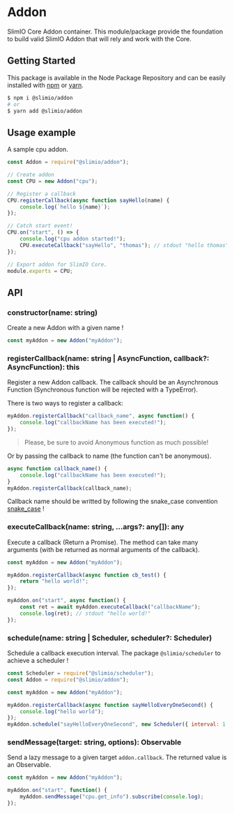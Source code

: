 # Addon
SlimIO Core Addon container. This module/package provide the foundation to build valid SlimIO Addon that will rely and work with the Core.

## Getting Started

This package is available in the Node Package Repository and can be easily installed with [npm](https://docs.npmjs.com/getting-started/what-is-npm) or [yarn](https://yarnpkg.com).

```bash
$ npm i @slimio/addon
# or
$ yarn add @slimio/addon
```

## Usage example

A sample cpu addon.

```js
const Addon = require("@slimio/addon");

// Create addon
const CPU = new Addon("cpu");

// Register a callback
CPU.registerCallback(async function sayHello(name) {
    console.log(`hello ${name}`);
});

// Catch start event!
CPU.on("start", () => {
    console.log("cpu addon started!");
    CPU.executeCallback("sayHello", "thomas"); // stdout "hello thomas";
});

// Export addon for SlimIO Core.
module.exports = CPU;
```

## API

### constructor(name: string)
Create a new Addon with a given name !
```js
const myAddon = new Addon("myAddon");
```

### registerCallback(name: string | AsyncFunction, callback?: AsyncFunction): this
Register a new Addon callback. The callback should be an Asynchronous Function (Synchronous function will be rejected with a TypeError).

There is two ways to register a callback:

```js
myAddon.registerCallback("callback_name", async function() {
    console.log("callbackName has been executed!");
});
```

> Please, be sure to avoid Anonymous function as much possible!

Or by passing the callback to name (the function can't be anonymous).
```js
async function callback_name() {
    console.log("callbackName has been executed!");
}
myAddon.registerCallback(callback_name);
```

Callback name should be writted by following the snake_case convention [snake_case](https://fr.wikipedia.org/wiki/Snake_case) !

### executeCallback(name: string, ...args?: any[]): any
Execute a callback (Return a Promise). The method can take many arguments (with be returned as normal arguments of the callback).

```js
const myAddon = new Addon("myAddon");

myAddon.registerCallback(async function cb_test() {
    return "hello world!";
});

myAddon.on("start", async function() {
    const ret = await myAddon.executeCallback("callbackName");
    console.log(ret); // stdout "hello world!"
});
```

### schedule(name: string | Scheduler, scheduler?: Scheduler)
Schedule a callback execution interval. The package `@slimio/scheduler` to achieve a scheduler !

```js
const Scheduler = require("@slimio/scheduler");
const Addon = require("@slimio/addon");

const myAddon = new Addon("myAddon");

myAddon.registerCallback(async function sayHelloEveryOneSecond() {
    console.log("hello world");
});
myAddon.schedule("sayHelloEveryOneSecond", new Scheduler({ interval: 1 }));
```

### sendMessage(target: string, options): Observable
Send a lazy message to a given target `addon.callback`. The returned value is an Observable.

```js
const myAddon = new Addon("myAddon");

myAddon.on("start", function() {
    myAddon.sendMessage("cpu.get_info").subscribe(console.log);
});
```
